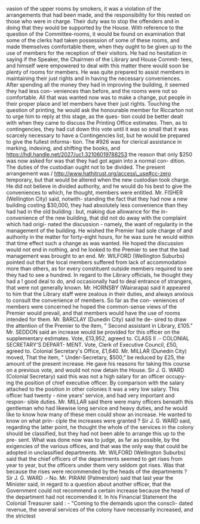vasion of the upper rooms by smokers, it was a violation of the arrangements that had been made, and the responsibility for this rested on those who were in charge. Their duty was to stop the offenders and in doing that they would be supported by the House. With reference to the question of the Committee-rooms, it would be found on examination that some of the clerks had taken possession of some of these rooms, and made themselves comfortable there, when they ought to be given up to the use of members for the reception of their visitors. He had no hesitation in saying if the Speaker, the Chairmen of the Library and House Commit- tees, and himself were empowered to deal with this matter there would soon be plenty of rooms for members. He was quite prepared to assist members in maintaining their just rights and in having the necessary conveniences. After spending all the money they had in improving the building, it seemed they had less con- veniences than before, and the rooms were not so comfortable. All that was wanted now was to make a change, put people in their proper place and let members have their just rights. Touching the question of printing, he would ask the honourable member for Riccarton not to urge him to reply at this stage, as the ques- tion could be better dealt with when they came to discuss the Printing Office estimates. Then, as to contingencies, they had cut down this vote until it was so small that it was scarcely necessary to have a Contingencies list, but he would be prepared to give the fullest informa- tion. The #926 was for clerical assistance in marking, indexing, and shifting the books, and https://hdl.handle.net/2027/uc1.32106019788253 the reason that only $250 was now asked for was that they had got again into a normal con- dition. The duties of the custodian ought not to be divided. The present arrangement was / http://www.hathitrust.org/access\_use#cc-zero temporary, but that would be altered when the new custodian took charge. He did not believe in divided authority, and he would do his best to give the conveniences to which, he thought, members were entitled. Mr. FISHER (Wellington City) said, notwith- standing the fact that they had now a new building costing $30,000, they had absolutely less convenience than they had had in the old building : but, making due allowance for the in- convenience of the new building, that did not do away with the complaint which had origi- nated the discussion - namely, the want of regularity in the management of the building. He wished the Premier had sole charge of and authority in the matter for forty-eight hours, for he was sure he would within that time effect such a change as was wanted. He hoped the discussion would not end in nothing, and he looked to the Premier to see that the bad management was brought to an end. Mr. WILFORD (Wellington Suburbs) pointed out that the local members suffered from lack of accommodation more than others, as for every constituent outside members required to see they had to see a hundred. In regard to the Library officials, he thought they had a ! good deal to do, and occasionally had to deal entrance of strangers, that were not generally known. Mr. HORNSBY (Wairarapa) said it appeared to him that the Library staff were zealous in their duties, and always anxious to consult the convenience of members. So far as the con- veniences of members were concerned he hoped the common-sense views of the Premier would prevail, and that members would have the use of rooms intended for them. Mr. BARCLAY (Dunedin City) said he de- sired to draw the attention of the Premier to the item, " Second assistant in Library, £105." Mr. SEDDON said an increase would be provided for this officer on the supplementary estimates. Vote, £13,952, agreed to. CLASS II .- COLONIAL SECRETARY'S DEPART- MENT. Vote, Clerk of Executive Council, £50, agreed to. Colonial Secretary's Office, £1,640. Mr. MILLAR (Dunedin City) moved, That the item, " Under-Secretary, $500," be reduced by £25, the amount of the present increase. He gave his reasons for taking this course on a previous vote, and would not now detain the House. Sir J. G. WARD (Colonial Secretary) said this was not a high salary for an officer occupy- ing the position of chief executive officer. By comparison with the salary attached to the position in other colonies it was a very low salary. This officer had twenty - nine years' service, and had very important and respon- sible duties. Mr. MILLAR said there were many officers beneath this gentleman who had likewise long service and heavy duties, and he would like to know how many of these men could show an increase. He wanted to know on what prin- ciple the increases were granted ? Sir J. G. WARD said, regarding the latter point, he thought the whole of the services in the colony should be classified, but they had not been able to arrange this up to the pre- sent. What was done now was to judge, as far as possible, by the exigencies of the various offices, and that was the only way that could be adopted in unclassified departments. Mr. WILFORD (Wellington Suburbs) said that the chief officers of the departments seemed to get rises from year to year, but the officers under them very seldom got rises. Was that because the rises were recommended by the heads of the departments ? Sir J. G. WARD .- No. Mr. PIRANI (Palmerston) said that last year the Minister said, in regard to a question about another officer, that the Government could not recommend a certain increase because the head of the department had not recomended it. In his Financial Statement the Colonial Treasurer said : - "Coming to the demands upon the conscli- dated revenue, the several services of the colony have necessarily increased, and the strictest 
